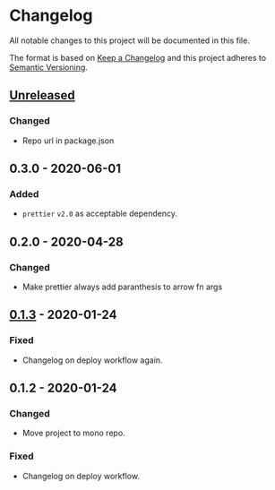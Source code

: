 # Changelog
All notable changes to this project will be documented in this file.

The format is based on [Keep a Changelog](http://keepachangelog.com/en/1.0.0/)
and this project adheres to [Semantic Versioning](http://semver.org/spec/v2.0.0.html).

## [Unreleased]
### Changed
- Repo url in package.json

## 0.3.0 - 2020-06-01
### Added
- `prettier` `v2.0` as acceptable dependency.

## 0.2.0 - 2020-04-28
### Changed
- Make prettier always add paranthesis to arrow fn args

## [0.1.3] - 2020-01-24
### Fixed
- Changelog on deploy workflow again.

## 0.1.2 - 2020-01-24
### Changed
- Move project to mono repo.

### Fixed
- Changelog on deploy workflow.

[Unreleased]: https://github.com/vtex/js-standards/compare/v0.1.3...HEAD
[0.1.3]: https://github.com/vtex/js-standards/compare/v0.1.2...v0.1.3
